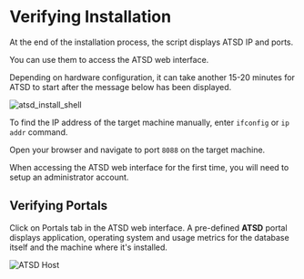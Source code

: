 # Verifying Installation

At the end of the installation process, the script displays ATSD IP and ports. 

You can use them to access the ATSD web interface.

Depending on hardware configuration, it can take another 15-20 minutes
for ATSD to start after the message below has been displayed.

![](images/atsd_install_shell.png "atsd_install_shell")

To find the IP address of the target machine manually, enter `ifconfig`
or `ip addr` command.

Open your browser and navigate to port `8088` on the target machine. 

When accessing the ATSD web interface for the first time, you will need to
setup an administrator account.

## Verifying Portals

Click on Portals tab in the ATSD web interface. A pre-defined **ATSD**
portal displays application, operating system and usage metrics for the database itself
and the machine where it's installed.

![](images/fresh_atsd_portal21.png "ATSD Host")
